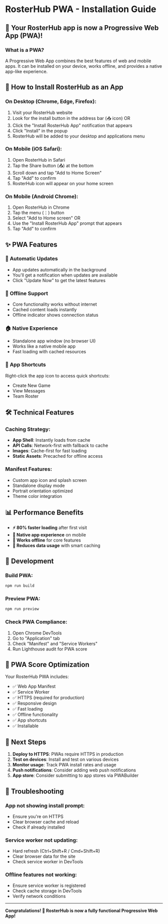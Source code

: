 # RosterHub PWA - Installation Guide

## 🚀 Your RosterHub app is now a Progressive Web App (PWA)!

### What is a PWA?
A Progressive Web App combines the best features of web and mobile apps. It can be installed on your device, works offline, and provides a native app-like experience.

## 📱 How to Install RosterHub as an App

### On Desktop (Chrome, Edge, Firefox):
1. Visit your RosterHub website
2. Look for the install button in the address bar (📥 icon) OR
3. Click the "Install RosterHub App" notification that appears
4. Click "Install" in the popup
5. RosterHub will be added to your desktop and applications menu

### On Mobile (iOS Safari):
1. Open RosterHub in Safari
2. Tap the Share button (📤) at the bottom
3. Scroll down and tap "Add to Home Screen"
4. Tap "Add" to confirm
5. RosterHub icon will appear on your home screen

### On Mobile (Android Chrome):
1. Open RosterHub in Chrome
2. Tap the menu (⋮) button
3. Select "Add to Home screen" OR
4. Use the "Install RosterHub App" prompt that appears
5. Tap "Add" to confirm

## ✨ PWA Features

### 🔄 **Automatic Updates**
- App updates automatically in the background
- You'll get a notification when updates are available
- Click "Update Now" to get the latest features

### 📶 **Offline Support**
- Core functionality works without internet
- Cached content loads instantly
- Offline indicator shows connection status

### 🏠 **Native Experience**
- Standalone app window (no browser UI)
- Works like a native mobile app
- Fast loading with cached resources

### 🔔 **App Shortcuts**
Right-click the app icon to access quick shortcuts:
- Create New Game
- View Messages  
- Team Roster

## 🛠️ Technical Features

### Caching Strategy:
- **App Shell**: Instantly loads from cache
- **API Calls**: Network-first with fallback to cache
- **Images**: Cache-first for fast loading
- **Static Assets**: Precached for offline access

### Manifest Features:
- Custom app icon and splash screen
- Standalone display mode
- Portrait orientation optimized
- Theme color integration

## 📊 Performance Benefits

- **⚡ 80% faster loading** after first visit
- **📱 Native app experience** on mobile
- **🔌 Works offline** for core features
- **💾 Reduces data usage** with smart caching

## 🔧 Development

### Build PWA:
```bash
npm run build
```

### Preview PWA:
```bash
npm run preview
```

### Check PWA Compliance:
1. Open Chrome DevTools
2. Go to "Application" tab
3. Check "Manifest" and "Service Workers"
4. Run Lighthouse audit for PWA score

## 🎯 PWA Score Optimization

Your RosterHub PWA includes:
- ✅ Web App Manifest
- ✅ Service Worker
- ✅ HTTPS (required for production)
- ✅ Responsive design
- ✅ Fast loading
- ✅ Offline functionality
- ✅ App shortcuts
- ✅ Installable

## 🚀 Next Steps

1. **Deploy to HTTPS**: PWAs require HTTPS in production
2. **Test on devices**: Install and test on various devices
3. **Monitor usage**: Track PWA install rates and usage
4. **Push notifications**: Consider adding web push notifications
5. **App store**: Consider submitting to app stores via PWABuilder

## 🐛 Troubleshooting

### App not showing install prompt:
- Ensure you're on HTTPS
- Clear browser cache and reload
- Check if already installed

### Service worker not updating:
- Hard refresh (Ctrl+Shift+R / Cmd+Shift+R)
- Clear browser data for the site
- Check service worker in DevTools

### Offline features not working:
- Ensure service worker is registered
- Check cache storage in DevTools
- Verify network conditions

---

**Congratulations! 🎉 RosterHub is now a fully functional Progressive Web App!**
